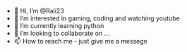 - 👋 Hi, I’m @Rali23
- 👀 I’m interested in gaming, coding and watching youtube
- 🌱 I’m currently learning python 
- 💞️ I’m looking to collaborate on ...
- 📫 How to reach me - just give me a messege
